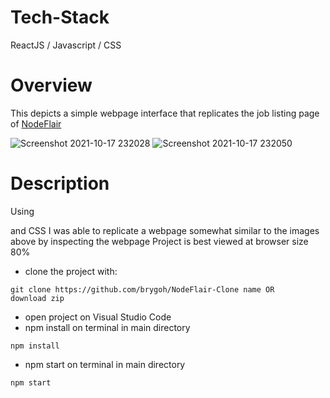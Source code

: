 # Tech-Stack

ReactJS / Javascript / CSS

# Overview

This depicts a simple webpage interface that replicates the job listing page of [NodeFlair](https://www.nodeflair.com/jobs)

![Screenshot 2021-10-17 232028](https://user-images.githubusercontent.com/72204360/137633868-ef1eae37-66a0-4b74-96da-242fd3a28fe4.png)
![Screenshot 2021-10-17 232050](https://user-images.githubusercontent.com/72204360/137633857-0dcc0160-46e2-4ab3-b8af-c93f5c492505.png)

# Description

Using <div> and CSS I was able to replicate a webpage somewhat similar to the images above by inspecting the webpage 
Project is best viewed at browser size 80%
  
- clone the project with:
```
git clone https://github.com/brygoh/NodeFlair-Clone name OR
download zip
```
- open project on Visual Studio Code
- npm install on terminal in main directory
```
npm install
```
- npm start on terminal in main directory
```
npm start
```
